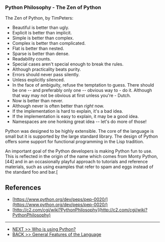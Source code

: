 ### Python Philosophy - The Zen of Python

The Zen of Python, by TimPeters:

- Beautiful is better than ugly.
- Explicit is better than implicit.
- Simple is better than complex.
- Complex is better than complicated.
- Flat is better than nested.
- Sparse is better than dense.
- Readability counts.
- Special cases aren't special enough to break the rules.
- Although practicality beats purity.
- Errors should never pass silently.
- Unless explicitly silenced.
- In the face of ambiguity, refuse the temptation to guess.
There should be one -- and preferably only one -- obvious way to - do it.
Although that way may not be obvious at first unless you're - Dutch.
- Now is better than never.
- Although never is often better than *right* now.
- If the implementation is hard to explain, it's a bad idea.
- If the implementation is easy to explain, it may be a good idea.
- Namespaces are one honking great idea -- let's do more of those!

Python was designed to be highly extensible. The core of the language is small but it is supported by the large standard library. The design of Python offers some support for functional programming in the Lisp tradition. 

An important goal of the Python developers is making Python fun to use. This is reflected in the origin of the name which comes from Monty Python,[44] and in an occasionally playful approach to tutorials and reference materials, such as using examples that refer to spam and eggs instead of the standard foo and bar.[

## References

* [https://www.python.org/dev/peps/pep-0020/](https://www.python.org/dev/peps/pep-0020/)
* [http://c2.com/cgi/wiki?PythonPhilosophy](http://c2.com/cgi/wiki?PythonPhilosophy)

---

* [NEXT >> Who is using Python?
](04-who-is-using-python.md)
* [BACK >> General Features of the Language](02-general-features-of-the-language.md)